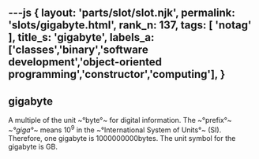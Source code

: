 ---js
{
  layout: 'parts/slot/slot.njk',
  permalink: 'slots/gigabyte.html',
  rank_n: 137,
  tags: [ 'notag' ],
  title_s: 'gigabyte',
  labels_a: ['classes','binary','software development','object-oriented programming','constructor','computing'],
}
---
## gigabyte

A multiple of the unit ~°byte°~ for digital information. The ~°prefix°~ <i>~°giga°~</i> means 10<sup>9</sup> in the ~°International System of Units°~ (SI). Therefore, one gigabyte is 1000000000bytes.  The unit symbol for the gigabyte is GB.
